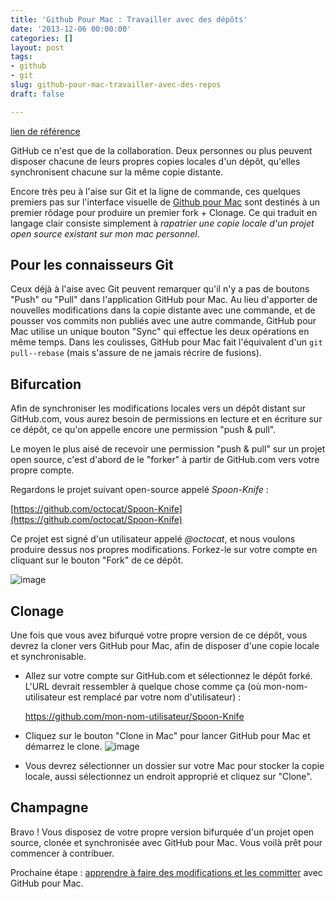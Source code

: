 ```yaml
---
title: 'Github Pour Mac : Travailler avec des dépôts'
date: '2013-12-06 00:00:00'
categories: []
layout: post
tags:
- github
- git
slug: github-pour-mac-travailler-avec-des-repos
draft: false

---
```

[lien de référence](https://help.github.com/desktop/guides/contributing/working-with-your-remote-repository-on-github-or-github-enterprise/)

GitHub ce n'est que de la collaboration. Deux personnes ou plus peuvent disposer chacune de leurs propres copies locales d'un dépôt, qu'elles synchronisent chacune sur la même copie distante.

Encore très peu à l'aise sur Git et la ligne de commande, ces quelques premiers pas sur l'interface visuelle de [Github pour Mac](http://mac.github.com) sont destinés à un premier rôdage pour produire un premier fork + Clonage. Ce qui traduit en langage clair consiste simplement à *rapatrier une copie locale d'un projet open source existant sur mon mac personnel*.

## Pour les connaisseurs Git 

Ceux déjà à l'aise avec Git peuvent remarquer qu'il n'y a pas de boutons "Push" ou "Pull" dans l'application GitHub pour Mac. Au lieu d'apporter de nouvelles modifications dans la copie distante avec une commande, et de pousser vos commits non publiés avec une autre commande, GitHub pour Mac utilise un unique bouton "Sync" qui effectue les deux opérations en même temps. Dans les coulisses, GitHub pour Mac fait l'équivalent d'un `git pull--rebase` (mais s'assure de ne jamais récrire de fusions).


Bifurcation 
-----------

Afin de synchroniser les modifications locales vers un dépôt distant sur GitHub.com, vous aurez besoin de permissions en lecture et en écriture sur ce dépôt, ce qu'on appelle encore une permission "push & pull".

Le moyen le plus aisé de recevoir une permission "push & pull" sur un projet open source, c'est d'abord de le "forker" à partir de GitHub.com vers votre propre compte. 

Regardons le projet suivant open-source appelé *Spoon-Knife* :

[https://github.com/octocat/Spoon-Knife](https://github.com/octocat/Spoon-Knife)

Ce projet est signé d'un utilisateur appelé *@octocat*, et nous voulons produire dessus nos propres modifications. Forkez-le sur votre compte en cliquant sur le bouton "Fork" de ce dépôt.

![image](https://github-images.s3.amazonaws.com/skitch/fork-20130108-134723.jpg)

Clonage
-------

Une fois que vous avez bifurqué votre propre version de ce dépôt, vous devrez la cloner vers GitHub pour Mac, afin de disposer d'une copie locale et synchronisable.

- Allez sur votre compte sur GitHub.com et sélectionnez le dépôt forké. L'URL devrait ressembler à quelque chose comme ça (où mon-nom-utilisateur est remplacé par votre nom d'utilisateur) :

     https://github.com/mon-nom-utilisateur/Spoon-Knife

- Cliquez sur le bouton "Clone in Mac" pour lancer GitHub pour Mac et démarrez le clone. ![image](https://github-images.s3.amazonaws.com/skitch/clone-20130108-135735.jpg "Le bouton clone")

- Vous devrez sélectionner un dossier sur votre Mac pour stocker la copie locale, aussi sélectionnez un endroit approprié et cliquez sur "Clone".

Champagne
---------

Bravo ! Vous disposez de votre propre version bifurquée d'un projet open source, clonée et synchronisée avec GitHub pour Mac. Vous voilà prêt pour commencer à contribuer.

Prochaine étape : [apprendre à faire des modifications et les committer](/2013/12/06/github-produire-des-modifications/) avec GitHub pour Mac.
